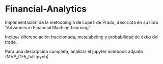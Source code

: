 # Financial-Analytics

Implementación de la metodología de Lopez de Prado, descripta en su libro "Advances in Financial Machine Learning"

Incluye diferenciación fraccionada, metalabeling y probabilidad de éxtio del trade.

Para una descripción completa, analizar el jupyter notebook adjunto (MVP_CF5_full.ipynb)
